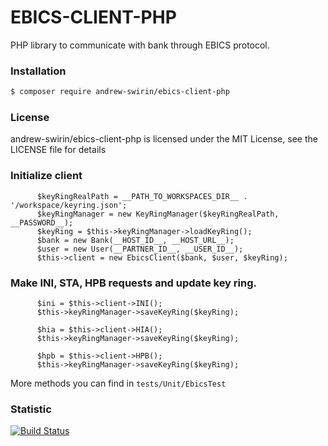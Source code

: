 # EBICS-CLIENT-PHP
PHP library to communicate with bank through EBICS protocol.

### Installation
```bash
$ composer require andrew-swirin/ebics-client-php
```

### License
andrew-swirin/ebics-client-php is licensed under the MIT License, see the LICENSE file for details

### Initialize client
```
      $keyRingRealPath = __PATH_TO_WORKSPACES_DIR__ . '/workspace/keyring.json';
      $keyRingManager = new KeyRingManager($keyRingRealPath, __PASSWORD__);
      $keyRing = $this->keyRingManager->loadKeyRing();
      $bank = new Bank(__HOST_ID__, __HOST_URL__);
      $user = new User(__PARTNER_ID__, __USER_ID__);
      $this->client = new EbicsClient($bank, $user, $keyRing);
```

### Make INI, STA, HPB requests and update key ring.
```
      $ini = $this->client->INI();
      $this->keyRingManager->saveKeyRing($keyRing);

      $hia = $this->client->HIA();
      $this->keyRingManager->saveKeyRing($keyRing);

      $hpb = $this->client->HPB();
      $this->keyRingManager->saveKeyRing($keyRing);
```

More methods you can find in `tests/Unit/EbicsTest`

### Statistic
[![Build Status](https://travis-ci.org/andrew-svirin/ebics-client-php.svg?branch=master)](https://travis-ci.com/andrew-svirin/ebics-client-php)
